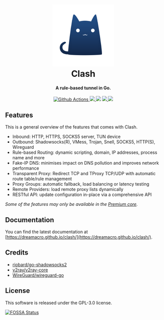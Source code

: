 <h1 align="center">
  <img src="https://github.com/Autlin/core/raw/master/docs/logo.png" alt="Clash" width="200">
  <br>Clash<br>
</h1>

<h4 align="center">A rule-based tunnel in Go.</h4>

<p align="center">
  <a href="https://github.com/Autlin/core/actions">
    <img src="https://img.shields.io/github/actions/workflow/status/Autlin/core/release.yml?branch=master&style=flat-square" alt="Github Actions">
  </a>
  <a href="https://goreportcard.com/report/github.com/Autlin/core">
    <img src="https://goreportcard.com/badge/github.com/Autlin/core?style=flat-square">
  </a>
  <img src="https://img.shields.io/github/go-mod/go-version/Autlin/core?style=flat-square">
  <a href="https://github.com/Autlin/core/releases">
    <img src="https://img.shields.io/github/release/Autlin/core/all.svg?style=flat-square">
  </a>
  <a href="https://github.com/Autlin/core/releases/tag/premium">
    <img src="https://img.shields.io/badge/release-Premium-00b4f0?style=flat-square">
  </a>
</p>

## Features

This is a general overview of the features that comes with Clash.  

- Inbound: HTTP, HTTPS, SOCKS5 server, TUN device
- Outbound: Shadowsocks(R), VMess, Trojan, Snell, SOCKS5, HTTP(S), Wireguard
- Rule-based Routing: dynamic scripting, domain, IP addresses, process name and more
- Fake-IP DNS: minimises impact on DNS pollution and improves network performance
- Transparent Proxy: Redirect TCP and TProxy TCP/UDP with automatic route table/rule management
- Proxy Groups: automatic fallback, load balancing or latency testing
- Remote Providers: load remote proxy lists dynamically
- RESTful API: update configuration in-place via a comprehensive API

*Some of the features may only be available in the [Premium core](https://dreamacro.github.io/clash/premium/introduction.html).*

## Documentation

You can find the latest documentation at [https://dreamacro.github.io/clash/](https://dreamacro.github.io/clash/).

## Credits

- [riobard/go-shadowsocks2](https://github.com/riobard/go-shadowsocks2)
- [v2ray/v2ray-core](https://github.com/v2ray/v2ray-core)
- [WireGuard/wireguard-go](https://github.com/WireGuard/wireguard-go)

## License

This software is released under the GPL-3.0 license.

[![FOSSA Status](https://app.fossa.io/api/projects/git%2Bgithub.com%2FDreamacro%2Fclash.svg?type=large)](https://app.fossa.io/projects/git%2Bgithub.com%2FDreamacro%2Fclash?ref=badge_large)
